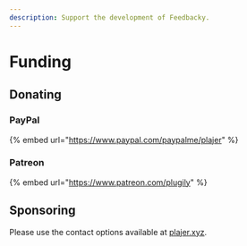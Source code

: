 ```yaml
---
description: Support the development of Feedbacky.
---
```


# Funding

## Donating

### PayPal

{% embed url="https://www.paypal.com/paypalme/plajer" %}

### Patreon

{% embed url="https://www.patreon.com/plugily" %}

## Sponsoring

Please use the contact options available at [plajer.xyz](https://plajer.xyz).
